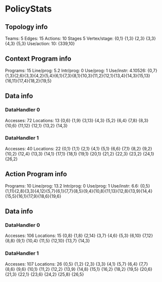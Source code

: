 # PolicyStats
## Topology info
Teams:		5
Edges:		15
Actions:	10
Stages		5
Vertex/stage:	{0,1} {1,3} {2,3} {3,3} {4,3} {5,3} 
Use/action:	10: {339,10} 

## Context Program info
Programs:	15
Line/prog:	5.2
Intr/prog:	0
Use/prog:	1
Use/instr:	4.10526: {0,7}{1,3}{2,6}{3,3}{4,2}{5,4}{6,1}{7,3}{8,1}{10,3}{11,2}{12,1}{13,4}{14,3}{15,13}{16,11}{17,4}{18,2}{19,5}

## Data info

### DataHandler 0
Accesses:	72
Locations:	13
{0,6} {1,9} {3,13} {4,3} {5,2} {6,4} {7,8} {8,3} {10,6} {11,12} {12,1} {13,2} {14,3} 

### DataHandler 1
Accesses:	40
Locations:	22
{0,1} {1,1} {2,1} {4,1} {5,1} {6,6} {7,1} {8,2} {9,2} {10,2} {12,4} {13,3} {14,1} {17,1} {18,1} {19,1} {20,1} {21,2} {22,3} {23,2} {24,1} {26,2} 



## Action Program info
Programs:	10
Line/prog:	13.2
Intr/prog:	0
Use/prog:	1
Use/instr:	6.6: {0,5}{1,11}{2,8}{3,3}{4,12}{5,7}{6,1}{7,7}{8,5}{9,4}{10,8}{11,13}{12,8}{13,9}{14,4}{15,5}{16,1}{17,9}{18,6}{19,6}

## Data info

### DataHandler 0
Accesses:	106
Locations:	15
{0,8} {1,8} {2,14} {3,7} {4,6} {5,3} {6,10} {7,12} {8,8} {9,1} {10,4} {11,5} {12,10} {13,7} {14,3} 

### DataHandler 1
Accesses:	107
Locations:	26
{0,5} {1,2} {2,3} {3,3} {4,1} {5,7} {6,4} {7,7} {8,6} {9,6} {10,1} {11,2} {12,2} {13,9} {14,8} {15,1} {16,2} {18,2} {19,5} {20,6} {21,3} {22,1} {23,6} {24,2} {25,8} {26,5} 
